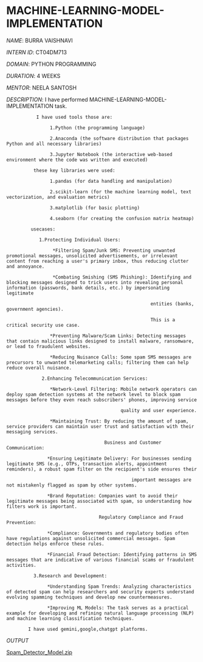 # MACHINE-LEARNING-MODEL-IMPLEMENTATION

*NAME*: BURRA VAISHNAVI

*INTERN ID*: CT04DM713

*DOMAIN*: PYTHON PROGRAMMING

*DURATION*: 4 WEEKS

*MENTOR*: NEELA SANTOSH

*DESCRIPTION*: I have performed MACHINE-LEARNING-MODEL-IMPLEMENTATION task.

               I have used tools those are:

                    1.Python (the programming language)
                    
                    2.Anaconda (the software distribution that packages Python and all necessary libraries)
                    
                    3.Jupyter Notebook (the interactive web-based environment where the code was written and executed)
                    
              these key libraries were used:

                    1.pandas (for data handling and manipulation)
                    
                    2.scikit-learn (for the machine learning model, text vectorization, and evaluation metrics)
                    
                    3.matplotlib (for basic plotting)
                    
                    4.seaborn (for creating the confusion matrix heatmap)
                    
             usecases:
             
                1.Protecting Individual Users:

                     *Filtering Spam/Junk SMS: Preventing unwanted promotional messages, unsolicited advertisements, or irrelevant content from reaching a user's primary inbox, thus reducing clutter and annoyance.
                   
                     *Combating Smishing (SMS Phishing): Identifying and blocking messages designed to trick users into revealing personal information (passwords, bank details, etc.) by impersonating legitimate 
                     
                                                         entities (banks, government agencies).
                   
                                                         This is a critical security use case.
                   
                    *Preventing Malware/Scam Links: Detecting messages that contain malicious links designed to install malware, ransomware, or lead to fraudulent websites.
                   
                    *Reducing Nuisance Calls: Some spam SMS messages are precursors to unwanted telemarketing calls; filtering them can help reduce overall nuisance.
                  
                 2.Enhancing Telecommunication Services:

                    *Network-Level Filtering: Mobile network operators can deploy spam detection systems at the network level to block spam messages before they even reach subscribers' phones, improving service 
                    
                                              quality and user experience.
                                              
                    *Maintaining Trust: By reducing the amount of spam, service providers can maintain user trust and satisfaction with their messaging services.
                    
                                        Business and Customer Communication:

                   *Ensuring Legitimate Delivery: For businesses sending legitimate SMS (e.g., OTPs, transaction alerts, appointment reminders), a robust spam filter on the recipient's side ensures their 
                   
                                                  important messages are not mistakenly flagged as spam by other systems.
                                                  
                   *Brand Reputation: Companies want to avoid their legitimate messages being associated with spam, so understanding how filters work is important.
                   
                                      Regulatory Compliance and Fraud Prevention:

                   *Compliance: Governments and regulatory bodies often have regulations against unsolicited commercial messages. Spam detection helps enforce these rules.
                   
                   *Financial Fraud Detection: Identifying patterns in SMS messages that are indicative of various financial scams or fraudulent activities.
                   
              3.Research and Development:

                   *Understanding Spam Trends: Analyzing characteristics of detected spam can help researchers and security experts understand evolving spamming techniques and develop new countermeasures.
                   
                   *Improving ML Models: The task serves as a practical example for developing and refining natural language processing (NLP) and machine learning classification techniques.

            I have used gemini,google,chatgpt platforms.

  *OUTPUT*
  
[Spam_Detector_Model.zip](https://github.com/user-attachments/files/20615297/Spam_Detector_Model.zip)
                    
